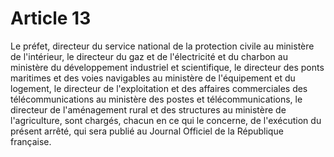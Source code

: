 # Article 13

Le préfet, directeur du service national de la protection civile au ministère de l'intérieur, le directeur du gaz et de l'électricité et du charbon au ministère du développement industriel et scientifique, le directeur des ponts maritimes et des voies navigables au ministère de l'équipement et du logement, le directeur de l'exploitation et des affaires commerciales des télécommunications au ministère des postes et télécommunications, le directeur de l'aménagement rural et des structures au ministère de l'agriculture, sont chargés, chacun en ce qui le concerne, de l'exécution du présent arrêté, qui sera publié au Journal Officiel de la République française.
